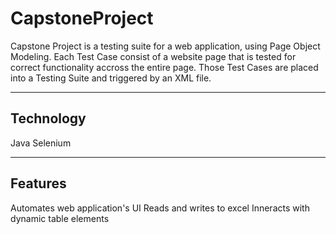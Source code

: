 # CapstoneProject

Capstone Project is a testing suite for a web application, using Page Object Modeling. Each Test Case consist of a website page that is tested for correct functionality accross the entire page. Those Test Cases are placed into a Testing Suite and triggered by an XML file.

---
## Technology

Java
Selenium

---
## Features
Automates web application's UI
Reads and writes to excel
Inneracts with dynamic table elements
